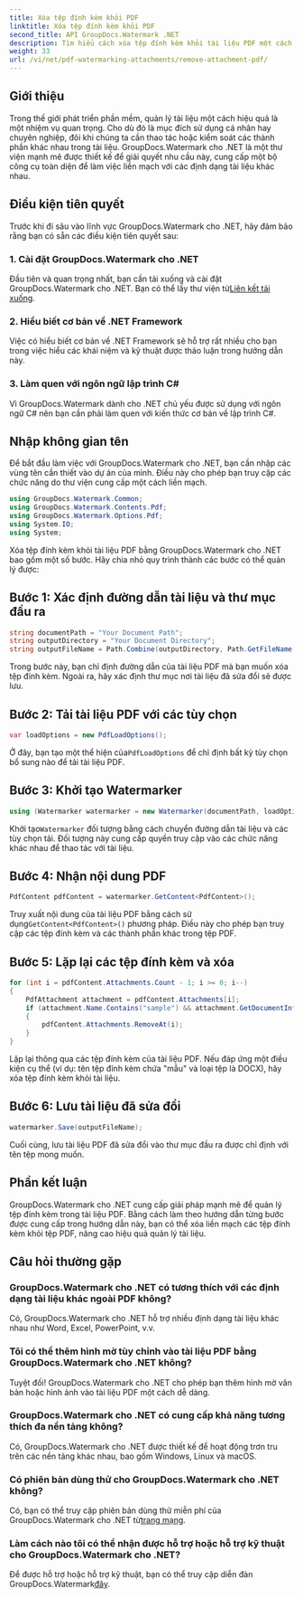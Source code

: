 ```yaml
---
title: Xóa tệp đính kèm khỏi PDF
linktitle: Xóa tệp đính kèm khỏi PDF
second_title: API GroupDocs.Watermark .NET
description: Tìm hiểu cách xóa tệp đính kèm khỏi tài liệu PDF một cách dễ dàng bằng GroupDocs.Watermark cho .NET. Nâng cao hiệu quả quản lý tài liệu của bạn.
weight: 33
url: /vi/net/pdf-watermarking-attachments/remove-attachment-pdf/
---
```

## Giới thiệu
Trong thế giới phát triển phần mềm, quản lý tài liệu một cách hiệu quả là một nhiệm vụ quan trọng. Cho dù đó là mục đích sử dụng cá nhân hay chuyên nghiệp, đôi khi chúng ta cần thao tác hoặc kiểm soát các thành phần khác nhau trong tài liệu. GroupDocs.Watermark cho .NET là một thư viện mạnh mẽ được thiết kế để giải quyết nhu cầu này, cung cấp một bộ công cụ toàn diện để làm việc liền mạch với các định dạng tài liệu khác nhau.
## Điều kiện tiên quyết
Trước khi đi sâu vào lĩnh vực GroupDocs.Watermark cho .NET, hãy đảm bảo rằng bạn có sẵn các điều kiện tiên quyết sau:
### 1. Cài đặt GroupDocs.Watermark cho .NET
 Đầu tiên và quan trọng nhất, bạn cần tải xuống và cài đặt GroupDocs.Watermark cho .NET. Bạn có thể lấy thư viện từ[Liên kết tải xuống](https://releases.groupdocs.com/Watermark/net/).
### 2. Hiểu biết cơ bản về .NET Framework
Việc có hiểu biết cơ bản về .NET Framework sẽ hỗ trợ rất nhiều cho bạn trong việc hiểu các khái niệm và kỹ thuật được thảo luận trong hướng dẫn này.
### 3. Làm quen với ngôn ngữ lập trình C#
Vì GroupDocs.Watermark dành cho .NET chủ yếu được sử dụng với ngôn ngữ C# nên bạn cần phải làm quen với kiến thức cơ bản về lập trình C#.

## Nhập không gian tên
Để bắt đầu làm việc với GroupDocs.Watermark cho .NET, bạn cần nhập các vùng tên cần thiết vào dự án của mình. Điều này cho phép bạn truy cập các chức năng do thư viện cung cấp một cách liền mạch.

```csharp
using GroupDocs.Watermark.Common;
using GroupDocs.Watermark.Contents.Pdf;
using GroupDocs.Watermark.Options.Pdf;
using System.IO;
using System;
```
Xóa tệp đính kèm khỏi tài liệu PDF bằng GroupDocs.Watermark cho .NET bao gồm một số bước. Hãy chia nhỏ quy trình thành các bước có thể quản lý được:
## Bước 1: Xác định đường dẫn tài liệu và thư mục đầu ra
```csharp
string documentPath = "Your Document Path";
string outputDirectory = "Your Document Directory";
string outputFileName = Path.Combine(outputDirectory, Path.GetFileName(documentPath));
```
Trong bước này, bạn chỉ định đường dẫn của tài liệu PDF mà bạn muốn xóa tệp đính kèm. Ngoài ra, hãy xác định thư mục nơi tài liệu đã sửa đổi sẽ được lưu.
## Bước 2: Tải tài liệu PDF với các tùy chọn
```csharp
var loadOptions = new PdfLoadOptions();
```
 Ở đây, bạn tạo một thể hiện của`PdfLoadOptions` để chỉ định bất kỳ tùy chọn bổ sung nào để tải tài liệu PDF.
## Bước 3: Khởi tạo Watermarker
```csharp
using (Watermarker watermarker = new Watermarker(documentPath, loadOptions))
```
 Khởi tạo`Watermarker` đối tượng bằng cách chuyển đường dẫn tài liệu và các tùy chọn tải. Đối tượng này cung cấp quyền truy cập vào các chức năng khác nhau để thao tác với tài liệu.
## Bước 4: Nhận nội dung PDF
```csharp
PdfContent pdfContent = watermarker.GetContent<PdfContent>();
```
 Truy xuất nội dung của tài liệu PDF bằng cách sử dụng`GetContent<PdfContent>()` phương pháp. Điều này cho phép bạn truy cập các tệp đính kèm và các thành phần khác trong tệp PDF.
## Bước 5: Lặp lại các tệp đính kèm và xóa
```csharp
for (int i = pdfContent.Attachments.Count - 1; i >= 0; i--)
{
    PdfAttachment attachment = pdfContent.Attachments[i];
    if (attachment.Name.Contains("sample") && attachment.GetDocumentInfo().FileType == FileType.DOCX)
    {
        pdfContent.Attachments.RemoveAt(i);
    }
}
```
Lặp lại thông qua các tệp đính kèm của tài liệu PDF. Nếu đáp ứng một điều kiện cụ thể (ví dụ: tên tệp đính kèm chứa "mẫu" và loại tệp là DOCX), hãy xóa tệp đính kèm khỏi tài liệu.
## Bước 6: Lưu tài liệu đã sửa đổi
```csharp
watermarker.Save(outputFileName);
```
Cuối cùng, lưu tài liệu PDF đã sửa đổi vào thư mục đầu ra được chỉ định với tên tệp mong muốn.

## Phần kết luận
GroupDocs.Watermark cho .NET cung cấp giải pháp mạnh mẽ để quản lý tệp đính kèm trong tài liệu PDF. Bằng cách làm theo hướng dẫn từng bước được cung cấp trong hướng dẫn này, bạn có thể xóa liền mạch các tệp đính kèm khỏi tệp PDF, nâng cao hiệu quả quản lý tài liệu.
## Câu hỏi thường gặp
### GroupDocs.Watermark cho .NET có tương thích với các định dạng tài liệu khác ngoài PDF không?
Có, GroupDocs.Watermark cho .NET hỗ trợ nhiều định dạng tài liệu khác nhau như Word, Excel, PowerPoint, v.v.
### Tôi có thể thêm hình mờ tùy chỉnh vào tài liệu PDF bằng GroupDocs.Watermark cho .NET không?
Tuyệt đối! GroupDocs.Watermark cho .NET cho phép bạn thêm hình mờ văn bản hoặc hình ảnh vào tài liệu PDF một cách dễ dàng.
### GroupDocs.Watermark cho .NET có cung cấp khả năng tương thích đa nền tảng không?
Có, GroupDocs.Watermark cho .NET được thiết kế để hoạt động trơn tru trên các nền tảng khác nhau, bao gồm Windows, Linux và macOS.
### Có phiên bản dùng thử cho GroupDocs.Watermark cho .NET không?
 Có, bạn có thể truy cập phiên bản dùng thử miễn phí của GroupDocs.Watermark cho .NET từ[trang mạng](https://releases.groupdocs.com/).
### Làm cách nào tôi có thể nhận được hỗ trợ hoặc hỗ trợ kỹ thuật cho GroupDocs.Watermark cho .NET?
 Để được hỗ trợ hoặc hỗ trợ kỹ thuật, bạn có thể truy cập diễn đàn GroupDocs.Watermark[đây](https://forum.groupdocs.com/c/watermark/19).